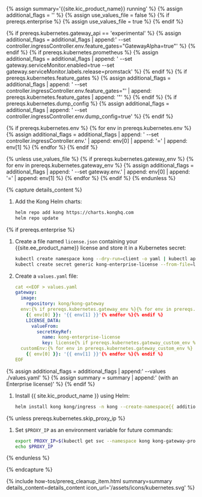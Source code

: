 {% assign summary='{{site.kic_product_name}} running' %}
{% assign additional_flags = '' %}
{% assign use_values_file = false %}
{% if prereqs.enterprise %}
{% assign use_values_file = true %}
{% endif %}

{% if prereqs.kubernetes.gateway_api == 'experimental' %}
{% assign additional_flags = additional_flags | append:' --set controller.ingressController.env.feature_gates="GatewayAlpha=true"' %}
{% endif %}
{% if prereqs.kubernetes.prometheus %}
{% assign additional_flags = additional_flags | append: ' --set gateway.serviceMonitor.enabled=true --set gateway.serviceMonitor.labels.release=promstack' %}
{% endif %}
{% if prereqs.kubernetes.feature_gates %}
{% assign additional_flags = additional_flags | append: ' --set controller.ingressController.env.feature_gates="' | append: prereqs.kubernetes.feature_gates | append: '"' %}
{% endif %}
{% if prereqs.kubernetes.dump_config %}
{% assign additional_flags = additional_flags | append: ' --set controller.ingressController.env.dump_config=true' %}
{% endif %}

{% if prereqs.kubernetes.env %}
{% for env in prereqs.kubernetes.env %}
{% assign additional_flags = additional_flags | append: ' --set controller.ingressController.env.' | append: env[0] | append: '=' | append: env[1] %}
{% endfor %}
{% endif %}

{% unless use_values_file %}
{% if prereqs.kubernetes.gateway_env %}
{% for env in prereqs.kubernetes.gateway_env %}
{% assign additional_flags = additional_flags | append: ' --set gateway.env.' | append: env[0] | append: '=' | append: env[1] %}
{% endfor %}
{% endif %}
{% endunless %}

{% capture details_content %}

1. Add the Kong Helm charts:

   ```bash
   helm repo add kong https://charts.konghq.com
   helm repo update
   ```

{% if prereqs.enterprise %}
1. Create a file named `license.json` containing your {{site.ee_product_name}} license and store it in a Kubernetes secret:

   ```bash
   kubectl create namespace kong --dry-run=client -o yaml | kubectl apply -f -
   kubectl create secret generic kong-enterprise-license --from-file=license=./license.json -n kong
   ```

1. Create a `values.yaml` file:

   ```yaml
   cat <<EOF > values.yaml
   gateway:
     image:
       repository: kong/kong-gateway
     env:{% if prereqs.kubernetes.gateway_env %}{% for env in prereqs.kubernetes.gateway_env %}
       {{ env[0] }}: '{{ env[1] }}'{% endfor %}{% endif %}
       LICENSE_DATA:
         valueFrom:
           secretKeyRef:
             name: kong-enterprise-license
             key: license{% if prereqs.kubernetes.gateway_custom_env %}
     customEnv:{% for env in prereqs.kubernetes.gateway_custom_env %}
       {{ env[0] }}: '{{ env[1] }}'{% endfor %}{% endif %}
   EOF
   ```
{% assign additional_flags = additional_flags | append:' --values ./values.yaml' %}
{% assign summary = summary | append:' (with an Enterprise license)' %}
{% endif %}

1. Install {{ site.kic_product_name }} using Helm:

   ```bash
   helm install kong kong/ingress -n kong --create-namespace{{ additional_flags }}
   ```

{% unless prereqs.kubernetes.skip_proxy_ip %}
1. Set `$PROXY_IP` as an environment variable for future commands:

   ```bash
   export PROXY_IP=$(kubectl get svc --namespace kong kong-gateway-proxy -o jsonpath='{range .status.loadBalancer.ingress[0]}{@.ip}{@.hostname}{end}')
   echo $PROXY_IP
   ```
{% endunless %}

{% endcapture %}

{% include how-tos/prereq_cleanup_item.html summary=summary details_content=details_content icon_url='/assets/icons/kubernetes.svg' %}
